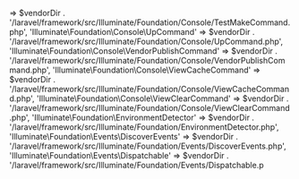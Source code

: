  => $vendorDir . '/laravel/framework/src/Illuminate/Foundation/Console/TestMakeCommand.php',
    'Illuminate\\Foundation\\Console\\UpCommand' => $vendorDir . '/laravel/framework/src/Illuminate/Foundation/Console/UpCommand.php',
    'Illuminate\\Foundation\\Console\\VendorPublishCommand' => $vendorDir . '/laravel/framework/src/Illuminate/Foundation/Console/VendorPublishCommand.php',
    'Illuminate\\Foundation\\Console\\ViewCacheCommand' => $vendorDir . '/laravel/framework/src/Illuminate/Foundation/Console/ViewCacheCommand.php',
    'Illuminate\\Foundation\\Console\\ViewClearCommand' => $vendorDir . '/laravel/framework/src/Illuminate/Foundation/Console/ViewClearCommand.php',
    'Illuminate\\Foundation\\EnvironmentDetector' => $vendorDir . '/laravel/framework/src/Illuminate/Foundation/EnvironmentDetector.php',
    'Illuminate\\Foundation\\Events\\DiscoverEvents' => $vendorDir . '/laravel/framework/src/Illuminate/Foundation/Events/DiscoverEvents.php',
    'Illuminate\\Foundation\\Events\\Dispatchable' => $vendorDir . '/laravel/framework/src/Illuminate/Foundation/Events/Dispatchable.p